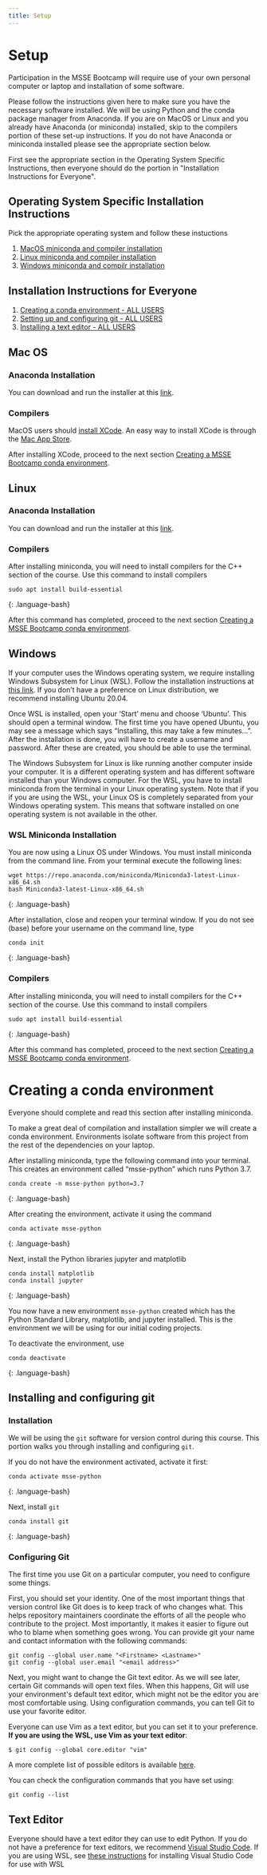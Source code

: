 ```yaml
---
title: Setup
---
```


# Setup
Participation in the MSSE Bootcamp will require use of your own personal computer or laptop and installation of some software.

Please follow the instructions given here to make sure you have the necessary software installed. We will be using Python and the conda package manager from Anaconda. If you are on MacOS or Linux and you already have Anaconda (or miniconda) installed, skip to the compilers portion of these set-up instructions. If you do not have Anaconda or miniconda installed please see the appropriate section below.

First see the appropriate section in the Operating System Specific Instructions, then everyone should do the portion in "Installation Instructions for Everyone".

## Operating System Specific Installation Instructions
Pick the appropriate operating system and follow these instuctions
1. [MacOS miniconda and compiler installation](#mac-os)
1. [Linux miniconda and compiler installation](#linux)
1. [Windows miniconda and compilr installation](#windows)

## Installation Instructions for Everyone
1. [Creating a conda environment - ALL USERS](#creating-a-conda-environment)
1. [Setting up and configuring git - ALL USERS](#installing-and-configuring-git)
1. [Installing a text editor - ALL USERS](#text-editor)

## Mac OS

### Anaconda Installation
You can download and run the installer at this [link](https://docs.conda.io/en/latest/miniconda.html).

### Compilers
MacOS users should [install XCode](https://developer.apple.com/xcode/). An easy way to install XCode is through the [Mac App Store](https://apps.apple.com/us/app/xcode/id497799835?mt=12).

After installing XCode, proceed to the next section [Creating a MSSE Bootcamp conda environment](#creating-a-msse-bootcamp-conda-environment).

## Linux

### Anaconda Installation
You can download and run the installer at this [link](https://docs.conda.io/en/latest/miniconda.html).

### Compilers
After installing miniconda, you will need to install compilers for the C++ section of the course. Use this command to install compilers
~~~
sudo apt install build-essential
~~~
{: .language-bash}

After this command has completed, proceed to the next section [Creating a MSSE Bootcamp conda environment](#creating-a-msse-bootcamp-conda-environment).

## Windows
If your computer uses the Windows operating system, we require installing Windows Subsystem for Linux (WSL). Follow the installation instructions at [this link](https://docs.microsoft.com/en-us/windows/wsl/install-win10). If you don’t have a preference on Linux distribution, we recommend installing Ubuntu 20.04. 

Once WSL is installed, open your ‘Start’ menu and choose ‘Ubuntu’. This should open a terminal window. The first time you have opened Ubuntu, you may see a message which says “Installing, this may take a few minutes…”. After the installation is done, you will have to create a username and password. After these are created, you should be able to use the terminal.

The Windows Subsystem for Linux is like running another computer inside your computer. It is a different operating system and has different software installed than your Windows computer. For the WSL, you have to install miniconda from the terminal in your Linux operating system. Note that if you if you are using the WSL, your Linux OS is completely separated from your Windows operating system. This means that software installed on one operating system is not available in the other.

### WSL Miniconda Installation
You are now using a Linux OS under Windows. You must install miniconda from the command line. From your terminal execute the following lines:  
~~~
wget https://repo.anaconda.com/miniconda/Miniconda3-latest-Linux-x86_64.sh
bash Miniconda3-latest-Linux-x86_64.sh
~~~
{: .language-bash}

After installation, close and reopen your terminal window. If you do not see (base) before your username on the command line, type

~~~
conda init
~~~
{: .language-bash}

### Compilers
After installing miniconda, you will need to install compilers for the C++ section of the course. Use this command to install compilers
~~~
sudo apt install build-essential
~~~
{: .language-bash}

After this command has completed, proceed to the next section [Creating a MSSE Bootcamp conda environment](#creating-a-msse-bootcamp-conda-environment).


# Creating a conda environment
Everyone should complete and read this section after installing miniconda.

To make a great deal of compilation and installation simpler we will create a conda environment. Environments isolate software from this project from the rest of the dependencies on your laptop.

After installing miniconda, type the following command into your terminal. This creates an environment called “msse-python” which runs Python 3.7.


~~~
conda create -n msse-python python=3.7
~~~
{: .language-bash}

After creating the environment, activate it using the command

~~~
conda activate msse-python
~~~
{: .language-bash}

Next, install the Python libraries jupyter and matplotlib

~~~
conda install matplotlib
conda install jupyter
~~~
{: .language-bash}

You now have a new environment `msse-python` created which has the Python Standard Library, matplotlib, and jupyter installed. This is the environment we will be using for our initial coding projects.

To deactivate the environment, use

~~~
conda deactivate
~~~
{: .language-bash}


## Installing and configuring git

### Installation
We will be using the `git` software for version control during this course. This portion walks you through installing and configuring `git`.

If you do not have the environment activated, activate it first:

~~~
conda activate msse-python
~~~
{: .language-bash}

Next, install `git`

~~~
conda install git
~~~
{: .language-bash}

### Configuring Git

The first time you use Git on a particular computer, you need to configure some things.

First, you should set your identity.
One of the most important things that version control like Git does is to keep track of who changes what.
This helps repository maintainers coordinate the efforts of all the people who contribute to the project.
Most importantly, it makes it easier to figure out who to blame when something goes wrong.
You can provide git your name and contact information with the following commands:

~~~
git config --global user.name "<Firstname> <Lastname>"
git config --global user.email "<email address>"
~~~

Next, you might want to change the Git text editor.
As we will see later, certain Git commands will open text files.
When this happens, Git will use your environment's default text editor, which might not be the editor you are most comfortable using.
Using configuration commands, you can tell Git to use your favorite editor.

Everyone can use Vim as a text editor, but you can set it to your preference. **If you are using the WSL, use Vim as your text editor**:

~~~
$ git config --global core.editor "vim"
~~~

A more complete list of possible editors is available [here](http://swcarpentry.github.io/git-novice/02-setup/index.html).

You can check the configuration commands that you have set using:

~~~
git config --list
~~~

## Text Editor
Everyone should have a text editor they can use to edit Python. If you do not have a preference for text editors, we recommend [Visual Studio Code](https://code.visualstudio.com/). If you are using WSL, see [these instructions](https://code.visualstudio.com/docs/remote/wsl) for installing Visual Studio Code for use with WSL





